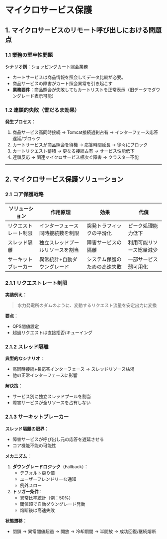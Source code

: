 # マイクロサービス保護

## 1. マイクロサービスのリモート呼び出しにおける問題点

### 1.1 業務の堅牢性問題
**シナリオ例**：ショッピングカート照会業務
- カートサービスは商品情報を照会してデータ比較が必要。  
- 商品サービスの障害がカート照会異常を引き起こす  
- **業務要件**：商品照会が失敗してもカートリストを正常表示（旧データでダウングレード表示可能）

### 1.2 連鎖的失敗（雪だるま効果）
**発生プロセス**：  
1. 商品サービス高同時接続 → Tomcat接続過剰占有 → インターフェース応答遅延/ブロック  
2. カートサービスが商品照会を待機 → 応答時間延長 → 徐々にブロック  
3. カートリクエスト蓄積 → 更なる接続占有 → サービス性能低下  
4. 連鎖反応 → 関連マイクロサービス相次ぐ障害 → クラスター不能  

---

## 2. マイクロサービス保護ソリューション

### 2.1 コア保護戦略
| ソリューション | 作用原理                          | 効果                          | 代償                  |
|--------------|-----------------------------------|-----------------------------|-----------------------|
| リクエストレート制限 | インターフェース同時接続数を制限   | 突発トラフィックの平滑化     | ピーク処理能力低下    |
| スレッド隔離   | 独立スレッドプールリソースを割当   | 障害サービスの隔離           | 利用可能リソース総量減少 |
| サーキットブレーカー | 異常統計+自動ダウングレード       | システム保護のための高速失敗  | 一部サービス弱可用化  |

### 2.1.1 リクエストレート制限
**実装例え**：  
> 水力発電所のダムのように、変動するリクエスト流量を安定出力に変換

**要点**：
- QPS閾値設定
- 超過リクエストは直接拒否/キューイング

### 2.1.2 スレッド隔離
**典型的なシナリオ**：  
- 高同時接続+長応答インターフェース → スレッドリソース枯渇 
- 他の正常インターフェースに影響  

**解決策**：  
- サービス別に独立スレッドプールを割当
- 障害サービスが全リソースを占有しない

### 2.1.3 サーキットブレーカー
**スレッド隔離の限界**：  
- 障害サービスが呼び出し元の応答を遅延させる  
- コア機能不能の可能性  

**メカニズム**：  
1. **ダウングレードロジック**（Fallback）：  
   - デフォルト戻り値  
   - ユーザーフレンドリーな通知  
   - 例外スロー  
2. **トリガー条件**：  
   - 異常比率統計（例：50%）  
   - 閾値超で自動ダウングレード発動  
   - 熔断後は高速失敗  

**状態遷移**：  
- 閉鎖 → 異常閾値超過 → 開放 → 冷却期間 → 半開放 → 成功回復/継続熔断
